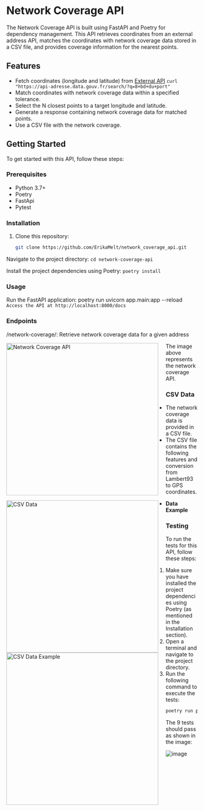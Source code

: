 # Network Coverage API

The Network Coverage API is built using FastAPI and Poetry for dependency management. This API retrieves coordinates from an external address API, matches the coordinates with network coverage data stored in a CSV file, and provides coverage information for the nearest points.

## Features

- Fetch coordinates (longitude and latitude) from [External API](https://adresse.data.gouv.fr/api-doc/adresse) ```curl "https://api-adresse.data.gouv.fr/search/?q=8+bd+du+port"```
- Match coordinates with network coverage data within a specified tolerance.
- Select the N closest points to a target longitude and latitude.
- Generate a response containing network coverage data for matched points.
- Use a CSV file with the network coverage. 

## Getting Started

To get started with this API, follow these steps:

### Prerequisites

- Python 3.7+
- Poetry
- FastApi
- Pytest 

### Installation

1. Clone this repository:
   ```bash
   git clone https://github.com/ErikaMelt/network_coverage_api.git

Navigate to the project directory:
```cd network-coverage-api```

Install the project dependencies using Poetry:
```poetry install```

### Usage
Run the FastAPI application:
poetry run uvicorn app.main:app --reload
```Access the API at http://localhost:8000/docs```

### Endpoints
/network-coverage/: Retrieve network coverage data for a given address

<div style="float: left; margin-right: 20px;">
  <img src="https://github.com/ErikaMelt/network_coverage_api/assets/104458004/dff06dca-ffc6-42b4-a1cc-01c9e87120a1" alt="Network Coverage API" width="400">
</div>

The image above represents the network coverage API.

### CSV Data

- The network coverage data is provided in a CSV file. 
- The CSV file contains the following features and conversion from Lambert93 to GPS coordinates. 

<div style="float: left; margin-right: 20px;">
  <img src="https://github.com/ErikaMelt/network_coverage_api/assets/104458004/f0734032-15cc-4c1e-88d2-b0692a4fe407" alt="CSV Data" width="400">
</div>

- **Data Example**

<div style="float: left; margin-right: 20px;">
  <img src="https://github.com/ErikaMelt/network_coverage_api/assets/104458004/682409b8-e96d-4f36-b82f-2f2dadd9ebee" alt="CSV Data Example" width="400">
</div>

### Testing
To run the tests for this API, follow these steps:

1. Make sure you have installed the project dependencies using Poetry (as mentioned in the Installation section).
2. Open a terminal and navigate to the project directory.
3. Run the following command to execute the tests:
   ```bash
   poetry run python tests

The 9 tests should pass as shown in the image: 
<br>

![image](https://github.com/ErikaMelt/network_coverage_api/assets/104458004/d8b2ef32-0b5d-47c2-9c08-d55f85ef5a28)

